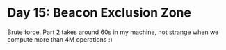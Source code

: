 # Day 15: Beacon Exclusion Zone

Brute force. Part 2 takes around 60s in my machine, not strange when we compute more than 4M operations :)